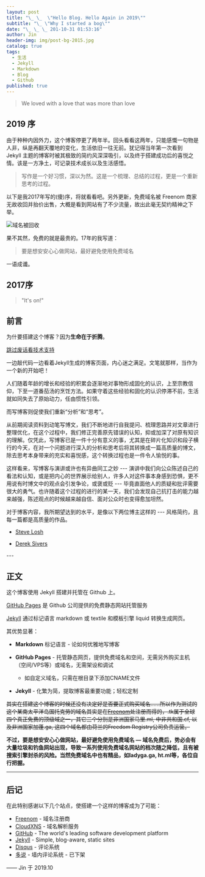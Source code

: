```yaml
---
layout: post
title: "\_ \_  \"Hello Blog. Hello Again in 2019\""
subtitle: "\_ \"Why I started a bog\""
date: "\_ \_ \_ 201-10-31 01:53:16"
author: Jin
header-img: img/post-bg-2015.jpg
catalog: true
tags:
  - 生活
  - Jekyll
  - Markdown
  - Blog
  - Github
published: true
---
```



> We loved with a love that was more than love

## 2019 序

由于种种内因外力，这个博客停更了两年半。回头看看这两年，只能感慨一句物是人非，纵是再翻天覆地的变化，生活依旧一往无前。犹记得当年第一次看到 Jekyll 主题的博客时被其极致的简约风深深吸引，以及终于搭建成功后的喜悦之情。该是一方净土，可记录技术成长以及生活感悟。

> 写作是一个好习惯，深以为然。这是一个梳理、总结的过程，更是一个重新思考的过程。

以下是我2017年写的(傻)序，将就看看吧。另外更新，免费域名被 Freenom 商家无故收回并抬价出售，大概是看到网站有了不少流量，故出此毫无契约精神之下举。

![域名被回收]({{site.baseurl}}/_img/freenomkeng.jpg)

果不其然，免费的就是最贵的。17年的我写道：

> 要是想安安心心做网站，最好避免使用免费域名

一语成谶。





## 2017序


> "It's on!"


## 前言


为什要搭建这个博客？因为**生命在于折腾**。


[跳过废话看技术支持](#build) 


一边敲代码一边看着Jekyll生成的博客页面，内心迷之满足。文笔就那样，当作为一个新的开始吧！


人们随着年龄的增长和经验的积累会逐渐地对事物形成固化的认识，上至宗教信仰，下至一道番茄汤的烹饪方法。如果守着这些经验和固化的认识停滞不前，生活就如同失去了原始动力，任由惯性引领。


而写博客则促使我们重新“分析”和“思考”。


从前期阅读资料到动笔写博文，我们不断地进行自我提问、梳理思路并对文章进行整理优化，在这个过程中，我们修正完善原先错误的认知，抑或加深了对原有知识的理解。仅凭此，写博客已是一件十分有意义的事，尤其是在碎片化知识和段子横行的今天，在对一个问题进行深入的分析和思考后将其转换成一篇高质量的博文，除去思考本身带来的充实和喜悦感，这个转换过程也是一件令人愉悦的事。


这样看来，写博客与演讲或许也有异曲同工之妙 --- 演讲中我们向公众陈述自己的看法和认知，或是把内心的世界展示给别人，许多人对这件事本身感到恐惧，更不用说有时博文中的观点会引发争论，或褒或贬 --- 毕竟直面他人的质疑和批评需要很大的勇气。也许随着这个过程的进行的某一天，我们会发现自己抗打击的能力越来越强，陈述观点的时候越来越自信、面对公众时也变得愈加坦然。


对于博客内容，我所期望达到的水平，是像以下两位博主这样的 --- 风格简约，且每一篇都是高质量的作品。


* [Steve Losh][]

* [Derek Sivers][]




<p id = "build"></p>
---



## 正文


这个博客使用 Jekyll 搭建并托管在 Github 上。

[GitHub Pages](https://pages.github.com/) 是 Github 公司提供的免费静态网站托管服务 

[Jekyll](http://jekyllrb.com/) 通过标记语言 markdown 或 textile 和模板引擎 liquid 转换生成网页。


其优势显著：

* **Markdown** 标记语言 - 论如何优雅地写博客

* **GitHub Pages** - 托管静态网页，提供免费域名和空间，无需另外购买主机（空间/VPS等）或域名，无需架设和调试
	* 如自定义域名，只需在根目录下添加CNAME文件 
	
* **Jekyll** - 化繁为简，提取博客最重要功能；轻松定制


~~其实在搭建这个博客的时候还没有决定好是否要正式购买域名......所以作为测试的这个某南太平洋岛国托克劳的域名其实是在[Freenom]处注册而得的，.tk属于全球四个真正免费的顶级域之一，其它三个分别是非洲国家马里.ml, 中非共和国.cf, 以及非洲国家加蓬.ga, 这四个域名都由荷兰的Freedom Registry公司负责运营。~~


**不过，要是想安安心心做网站，最好避免使用免费域名 — 域名免费后，势必会有大量垃圾和钓鱼网站出现，导致一系列使用免费域名网站的档次随之降低，且有被搜索引擎封杀的风险。当然免费域名中也有精品，如ladyga.ga, ht.ml等，各位自行把握。**


---


## 后记


在此特别感谢以下几个站点，使搭建一个这样的博客成为了可能：


* [Freenom][] - 域名注册商
* [CloudXNS][] - 域名解析服务
* [GitHub][] - The world's leading software development platform
* [Jekyll][] -  Simple, blog-aware, static sites
* [Disqus][] - 评论系统
* [多说][] - 墙内评论系统 - 已下架


—— Jin 于 2019.10


[Steve Losh]:   http://stevelosh.com/   "Steve Losh"
[Derek Sivers]: http://sivers.org/  "Derek Sivers"
[GoDaddy]:  http://godaddy.com  "Godaddy"
[GitHub]: http://github.com "Github:social coding"
[Jekyll]:   https://github.com/mojombo/jekyll
[Disqus]: http://disqus.com "Disqus"
[CloudXNS]: https://www.cloudxns.net/ "CloudXNS"
[GitHub Pages]: http://pages.github.com "GitHub Pages"
[Freenom]: http://www.freenom.com/en/index.html?lang=en "Freenom"
[多说]: http://duoshuo.com/ "多说"
